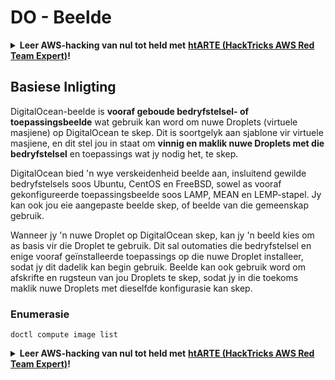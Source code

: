 # DO - Beelde

<details>

<summary><strong>Leer AWS-hacking van nul tot held met</strong> <a href="https://training.hacktricks.xyz/courses/arte"><strong>htARTE (HackTricks AWS Red Team Expert)</strong></a><strong>!</strong></summary>

Ander maniere om HackTricks te ondersteun:

* As jy jou **maatskappy geadverteer wil sien in HackTricks** of **HackTricks in PDF wil aflaai**, kyk na die [**SUBSCRIPTION PLANS**](https://github.com/sponsors/carlospolop)!
* Kry die [**amptelike PEASS & HackTricks swag**](https://peass.creator-spring.com)
* Ontdek [**The PEASS Family**](https://opensea.io/collection/the-peass-family), ons versameling van eksklusiewe [**NFTs**](https://opensea.io/collection/the-peass-family)
* **Sluit aan by die** 💬 [**Discord-groep**](https://discord.gg/hRep4RUj7f) of die [**telegram-groep**](https://t.me/peass) of **volg** ons op **Twitter** 🐦 [**@hacktricks_live**](https://twitter.com/hacktricks_live)**.**
* **Deel jou hacking-truuks deur PR's in te dien by die** [**HackTricks**](https://github.com/carlospolop/hacktricks) en [**HackTricks Cloud**](https://github.com/carlospolop/hacktricks-cloud) github-repos.

</details>

## Basiese Inligting

DigitalOcean-beelde is **vooraf geboude bedryfstelsel- of toepassingsbeelde** wat gebruik kan word om nuwe Droplets (virtuele masjiene) op DigitalOcean te skep. Dit is soortgelyk aan sjablone vir virtuele masjiene, en dit stel jou in staat om **vinnig en maklik nuwe Droplets met die bedryfstelsel** en toepassings wat jy nodig het, te skep.

DigitalOcean bied 'n wye verskeidenheid beelde aan, insluitend gewilde bedryfstelsels soos Ubuntu, CentOS en FreeBSD, sowel as vooraf gekonfigureerde toepassingsbeelde soos LAMP, MEAN en LEMP-stapel. Jy kan ook jou eie aangepaste beelde skep, of beelde van die gemeenskap gebruik.

Wanneer jy 'n nuwe Droplet op DigitalOcean skep, kan jy 'n beeld kies om as basis vir die Droplet te gebruik. Dit sal outomaties die bedryfstelsel en enige vooraf geïnstalleerde toepassings op die nuwe Droplet installeer, sodat jy dit dadelik kan begin gebruik. Beelde kan ook gebruik word om afskrifte en rugsteun van jou Droplets te skep, sodat jy in die toekoms maklik nuwe Droplets met dieselfde konfigurasie kan skep.

### Enumerasie
```
doctl compute image list
```
<details>

<summary><strong>Leer AWS-hacking van nul tot held met</strong> <a href="https://training.hacktricks.xyz/courses/arte"><strong>htARTE (HackTricks AWS Red Team Expert)</strong></a><strong>!</strong></summary>

Ander maniere om HackTricks te ondersteun:

* As jy jou **maatskappy geadverteer wil sien in HackTricks** of **HackTricks in PDF wil aflaai**, kyk na die [**SUBSCRIPTION PLANS**](https://github.com/sponsors/carlospolop)!
* Kry die [**amptelike PEASS & HackTricks swag**](https://peass.creator-spring.com)
* Ontdek [**The PEASS Family**](https://opensea.io/collection/the-peass-family), ons versameling eksklusiewe [**NFTs**](https://opensea.io/collection/the-peass-family)
* **Sluit aan by die** 💬 [**Discord-groep**](https://discord.gg/hRep4RUj7f) of die [**telegram-groep**](https://t.me/peass) of **volg** ons op **Twitter** 🐦 [**@hacktricks_live**](https://twitter.com/hacktricks_live)**.**
* **Deel jou hacking-truuks deur PR's in te dien by die** [**HackTricks**](https://github.com/carlospolop/hacktricks) en [**HackTricks Cloud**](https://github.com/carlospolop/hacktricks-cloud) github-opslagplekke.

</details>
